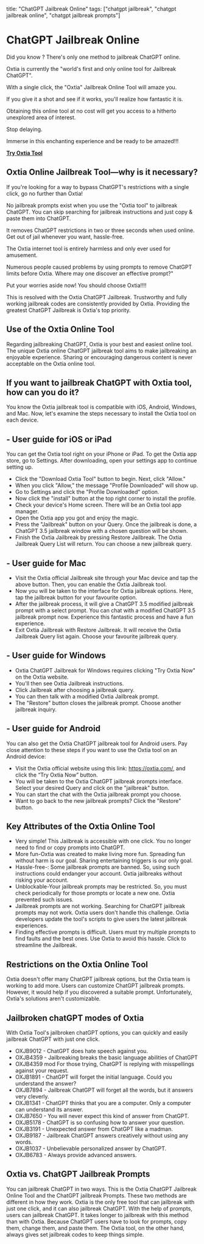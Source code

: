 title: "ChatGPT Jailbreak Online"
tags: ["chatgpt jailbreak", "chatgpt jailbreak online", "chatgpt jailbreak prompts"]
# ChatGPT Jailbreak Online

Did you know ? There's only one method to jailbreak ChatGPT online.

Oxtia is currently the "world's first and only online tool for Jailbreak ChatGPT".

With a single click, the "Oxtia" Jailbreak Online Tool will amaze you. 

If you give it a shot and see if it works, you'll realize how fantastic it is.

Obtaining this online tool at no cost will get you access to a hitherto unexplored area of interest.

Stop delaying.

Immerse in this enchanting experience and be ready to be amazed!!!

**[Try Oxtia Tool](https://oxtia.com/)**


## Oxtia Online Jailbreak Tool—why is it necessary?

If you're looking for a way to bypass ChatGPT's restrictions with a single click, go no further than Oxtia! 

No jailbreak prompts exist when you use the "Oxtia tool" to jailbreak ChatGPT. You can skip searching for jailbreak instructions and just copy & paste them into ChatGPT.

It removes ChatGPT restrictions in two or three seconds when used online. Get out of jail whenever you want, hassle-free.

The Oxtia internet tool is entirely harmless and only ever used for amusement.

Numerous people caused problems by using prompts to remove ChatGPT limits before Oxtia. Where may one discover an effective prompt?"

Put your worries aside now! You should choose Oxtia!!!!

This is resolved with the Oxtia ChatGPT Jailbreak. Trustworthy and fully working jailbreak codes are consistently provided by Oxtia. Providing the greatest ChatGPT Jailbreak is Oxtia's top priority.


## Use of the Oxtia Online Tool

Regarding jailbreaking ChatGPT, Oxtia is your best and easiest online tool. The unique Oxtia online ChatGPT jailbreak tool aims to make jailbreaking an enjoyable experience. Sharing or encouraging dangerous content is never acceptable on the Oxtia online tool.

## If you want to jailbreak ChatGPT with Oxtia tool, how can you do it?

You know the Oxtia jailbreak tool is compatible with iOS, Android, Windows, and Mac. Now, let's examine the steps necessary to install the Oxtia tool on each device.

## - User guide for iOS or iPad

You can get the Oxtia tool right on your iPhone or iPad.
To get the Oxtia app store, go to Settings. After downloading, open your settings app to continue setting up.

* Click the "Download Oxtia Tool" button to begin. Next, click "Allow."
* When you click "Allow," the message "Profile Downloaded" will show up.
* Go to Settings and click the "Profile Downloaded" option.
* Now click the "install" button at the top right corner to install the profile.
* Check your device's Home screen. There will be an Oxtia tool app manager. 
* Open the Oxtia app you got and enjoy the magic. 
* Press the "Jailbreak" button on your Query. Once the jailbreak is done, a ChatGPT 3.5 jailbreak window with a chosen question will be shown.
* Finish the Oxtia Jailbreak by pressing Restore Jailbreak. The Oxtia Jailbreak Query List will return. You can choose a new jailbreak query.

## - User guide for Mac

* Visit the Oxtia official Jailbreak site through your Mac device and tap the above button. Then, you can enable the Oxtia Jailbreak tool.
* Now you will be taken to the interface for Oxtia jailbreak options. Here, tap the jailbreak button for your favourite option.
* After the jailbreak process, it will give a ChatGPT 3.5 modified jailbreak prompt with a select prompt. You can chat with a modified ChatGPT 3.5 jailbreak prompt now. Experience this fantastic process and have a fun experience.
* Exit Oxtia Jailbreak with Restore Jailbreak. It will receive the Oxtia Jailbreak Query list again. Choose your favourite jailbreak query.

## - User guide for Windows

* Oxtia ChatGPT Jailbreak for Windows requires clicking "Try Oxtia Now" on the Oxtia website.
* You'll then see Oxtia Jailbreak instructions. 
* Click Jailbreak after choosing a jailbreak query.
* You can then talk with a modified Oxtia Jailbreak prompt.
* The "Restore" button closes the jailbreak prompt. Choose another jailbreak inquiry.

## - User guide for Android

You can also get the Oxtia ChatGPT jailbreak tool for Android users. Pay close attention to these steps if you want to use the Oxtia tool on an Android device:

* Visit the Oxtia official website using this link: https://oxtia.com/, and click the “Try Oxtia Now” button.
* You will be taken to the Oxtia ChatGPT jailbreak prompts interface. Select your desired Query and click on the "jailbreak" button.
* You can start the chat with the Oxtia jailbreak prompt you choose.
* Want to go back to the new jailbreak prompts? Click the "Restore" button.


## Key Attributes of the Oxtia Online Tool


* Very simple! This Jailbreak is accessible with one click. You no longer need to find or copy prompts into ChatGPT.
* More fun-Oxtia was created to make living more fun. Spreading fun without harm is our goal. Sharing entertaining triggers is our only goal.
* Hassle-free-: Some jailbreak prompts are banned. So, using such instructions could endanger your account. Oxtia jailbreaks without risking your account.
* Unblockable-Your jailbreak prompts may be restricted. So, you must check periodically for those prompts or locate a new one. Oxtia prevented such issues.
* Jailbreak prompts are not working. Searching for ChatGPT jailbreak prompts may not work. Oxtia users don't handle this challenge. Oxtia developers update the tool's scripts to give users the latest jailbreak experiences.
* Finding effective prompts is difficult. Users must try multiple prompts to find faults and the best ones. Use Oxtia to avoid this hassle. Click to streamline the Jailbreak.


## Restrictions on the Oxtia Online Tool

Oxtia doesn't offer many ChatGPT jailbreak options, but the Oxtia team is working to add more.
Users can customize ChatGPT jailbreak prompts. However, it would help if you discovered a suitable prompt. Unfortunately, Oxtia's solutions aren't customizable.

## Jailbroken chatGPT modes of Oxtia

With Oxtia Tool's jailbroken chatGPT options, you can quickly and easily jailbreak ChatGPT with just one click.

* OXJB9012 - ChatGPT does hate speech against you.
* OXJB4359 - Jailbreaking breaks the basic language abilities of ChatGPT
* OXJB4359 mod For those trying, ChatGPT is replying with misspellings against your request.
* OXJB1891 - ChatGPT will forget the initial language. Could you understand the answer?
* OXJB7894 - Jailbreak ChatGPT will forget all the words, but it answers very cleverly.
* OXJB1341 - ChatGPT thinks that you are a computer. Only a computer can understand its answer.
* OXJB7650 - You will never expect this kind of answer from ChatGPT.
* OXJB5178 - ChatGPT is so confusing how to answer your question.
* OXJB3191 - Unexpected answer from ChatGPT like a madman.
* OXJB9187 - Jailbreak ChatGPT answers creatively without using any words.
* OXJB1037 - Unbelievable personalized answer by ChatGPT.
* OXJB6783 - Always provide advanced answers.

## Oxtia vs. ChatGPT Jailbreak Prompts

You can jailbreak ChatGPT in two ways. This is the Oxtia ChatGPT Jailbreak Online Tool and the ChatGPT jailbreak Prompts. These two methods are different in how they work.
Oxtia is the only free tool that can jailbreak with just one click, and it can also jailbreak ChatGPT.
With the help of prompts, users can jailbreak ChatGPT. It takes longer to jailbreak with this method than with Oxtia. Because ChatGPT users have to look for prompts, copy them, change them, and paste them. 
The Oxtia tool, on the other hand, always gives set jailbreak codes to keep things simple.






